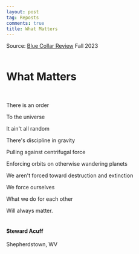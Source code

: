 ```yaml
---
layout: post
tag: Reposts
comments: true
title: What Matters
---
```


Source: [Blue Collar Review](https://www.angelfire.com/va/bcr/) Fall 2023
<br><br>

# What Matters
<br>

There is an order

To the universe

It ain't all random

There's discipline in gravity

Pulling against centrifugal force

Enforcing orbits on otherwise wandering planets

We aren't forced toward destruction and extinction

We force ourselves

What we do for each other

Will always matter.
<br><br>

#### Steward Acuff

Shepherdstown, WV